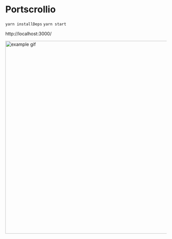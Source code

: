 # Portscrollio

```yarn installDeps```
```yarn start```


http://localhost:3000/

<img src="./README/example.gif" width="600px" alt="example gif">
